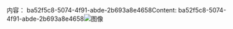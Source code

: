 <span data-ttu-id="463a1-101">内容： ba52f5c8-5074-4f91-abde-2b693a8e4658</span><span class="sxs-lookup"><span data-stu-id="463a1-101">Content: ba52f5c8-5074-4f91-abde-2b693a8e4658</span></span>![图像](b59c4544-f8ec-4c72-9ca8-eb160cfc20a5.png)
